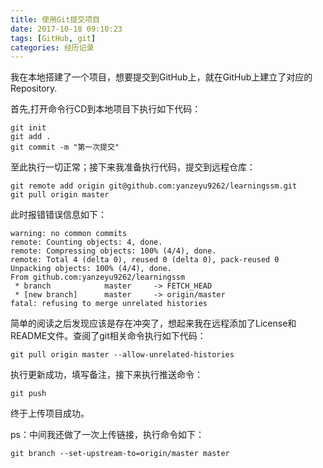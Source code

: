 ```yaml
---
title: 使用Git提交项目
date: 2017-10-18 09:10:23
tags: [GitHub, git]
categories: 经历记录
---
```


我在本地搭建了一个项目，想要提交到GitHub上，就在GitHub上建立了对应的Repository.

首先,打开命令行CD到本地项目下执行如下代码：	

```
git init
git add .
git commit -m "第一次提交"
```

至此执行一切正常；接下来我准备执行代码，提交到远程仓库：

```
git remote add origin git@github.com:yanzeyu9262/learningssm.git
git pull origin master
```

此时报错错误信息如下：

```
warning: no common commits
remote: Counting objects: 4, done.
remote: Compressing objects: 100% (4/4), done.
remote: Total 4 (delta 0), reused 0 (delta 0), pack-reused 0
Unpacking objects: 100% (4/4), done.
From github.com:yanzeyu9262/learningssm
 * branch            master     -> FETCH_HEAD
 * [new branch]      master     -> origin/master
fatal: refusing to merge unrelated histories
```

简单的阅读之后发现应该是存在冲突了，想起来我在远程添加了License和README文件。查阅了git相关命令执行如下代码：

```
git pull origin master --allow-unrelated-histories
```

执行更新成功，填写备注，接下来执行推送命令：

```
git push
```

终于上传项目成功。

ps：中间我还做了一次上传链接，执行命令如下：

```
git branch --set-upstream-to=origin/master master
```

